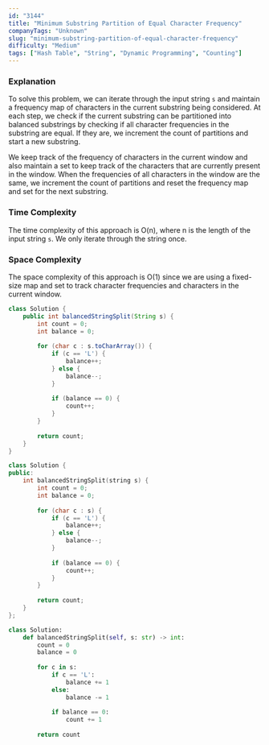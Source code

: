```yaml
---
id: "3144"
title: "Minimum Substring Partition of Equal Character Frequency"
companyTags: "Unknown"
slug: "minimum-substring-partition-of-equal-character-frequency"
difficulty: "Medium"
tags: ["Hash Table", "String", "Dynamic Programming", "Counting"]
---
```


### Explanation

To solve this problem, we can iterate through the input string `s` and maintain a frequency map of characters in the current substring being considered. At each step, we check if the current substring can be partitioned into balanced substrings by checking if all character frequencies in the substring are equal. If they are, we increment the count of partitions and start a new substring.

We keep track of the frequency of characters in the current window and also maintain a set to keep track of the characters that are currently present in the window. When the frequencies of all characters in the window are the same, we increment the count of partitions and reset the frequency map and set for the next substring.

### Time Complexity
The time complexity of this approach is O(n), where n is the length of the input string `s`. We only iterate through the string once.

### Space Complexity
The space complexity of this approach is O(1) since we are using a fixed-size map and set to track character frequencies and characters in the current window.
```java
class Solution {
    public int balancedStringSplit(String s) {
        int count = 0;
        int balance = 0;
        
        for (char c : s.toCharArray()) {
            if (c == 'L') {
                balance++;
            } else {
                balance--;
            }
            
            if (balance == 0) {
                count++;
            }
        }
        
        return count;
    }
}
```

```cpp
class Solution {
public:
    int balancedStringSplit(string s) {
        int count = 0;
        int balance = 0;
        
        for (char c : s) {
            if (c == 'L') {
                balance++;
            } else {
                balance--;
            }
            
            if (balance == 0) {
                count++;
            }
        }
        
        return count;
    }
};
```

```python
class Solution:
    def balancedStringSplit(self, s: str) -> int:
        count = 0
        balance = 0
        
        for c in s:
            if c == 'L':
                balance += 1
            else:
                balance -= 1
            
            if balance == 0:
                count += 1
        
        return count
```